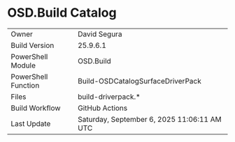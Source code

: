 ﻿# OSD.Build Catalog

| | |
|-|-|
| Owner | David Segura |
| Build Version | 25.9.6.1 |
| PowerShell Module | OSD.Build |
| PowerShell Function | Build-OSDCatalogSurfaceDriverPack |
| Files | build-driverpack.* |
| Build Workflow | GitHub Actions |
| Last Update | Saturday, September 6, 2025 11:06:11 AM UTC |
